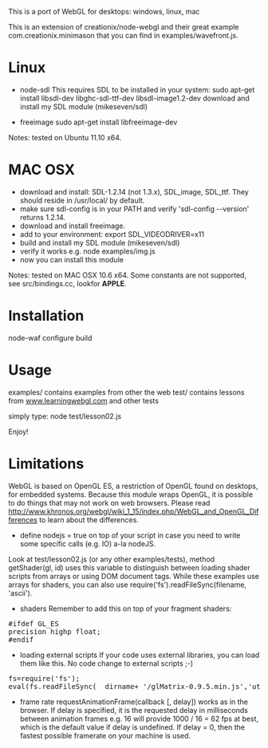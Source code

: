 This is a port of WebGL for desktops: windows, linux, mac

This is an extension of creationix/node-webgl and their great example com.creationix.minimason that you can find in examples/wavefront.js.

Linux
============
- node-sdl
This requires SDL to be installed in your system: 
sudo apt-get install libsdl-dev libghc-sdl-ttf-dev libsdl-image1.2-dev
download and install my SDL module (mikeseven/sdl)

- freeimage
sudo apt-get install libfreeimage-dev

Notes: tested on Ubuntu 11.10 x64.

MAC OSX
=======
- download and install: SDL-1.2.14 (not 1.3.x), SDL_image, SDL_ttf. They should reside in /usr/local/ by default.
- make sure sdl-config is in your PATH and verify 'sdl-config --version' returns 1.2.14.
- download and install freeimage.
- add to your environment: export SDL_VIDEODRIVER=x11
- build and install my SDL module (mikeseven/sdl)
- verify it works e.g. node examples/img.js
- now you can install this module

Notes: tested on MAC OSX 10.6 x64. Some constants are not supported, see src/bindings.cc, lookfor __APPLE__.

Installation
============
node-waf configure build

Usage
=====
examples/   contains examples from other the web
test/       contains lessons from www.learningwebgl.com and other tests

simply type: node test/lesson02.js

Enjoy!

Limitations
===========
WebGL is based on OpenGL ES, a restriction of OpenGL found on desktops, for embedded systems.
Because this module wraps OpenGL, it is possible to do things that may not work on web browsers. 
Please read http://www.khronos.org/webgl/wiki_1_15/index.php/WebGL_and_OpenGL_Differences 
to learn about the differences.

- define nodejs = true
on top of your script in case you need to write some specific calls (e.g. IO) a-la nodeJS.

Look at test/lesson02.js (or any other examples/tests), method getShader(gl, id) uses this variable to distinguish between loading shader scripts from arrays or using DOM document tags.
While these examples use arrays for shaders, you can also use require('fs').readFileSync(filename, 'ascii'). 

- shaders
Remember to add this on top of your fragment shaders:
<pre>
#ifdef GL_ES
precision highp float;
#endif
</pre>

- loading external scripts
If your code uses external libraries, you can load them like this. No code change to external scripts ;-)
<pre>
fs=require('fs');
eval(fs.readFileSync(__dirname+ '/glMatrix-0.9.5.min.js','utf8'));
</pre>

- frame rate
requestAnimationFrame(callback [, delay]) works as in the browser. 
If delay is specified, it is the requested delay in milliseconds between animation frames 
e.g. 16 will provide 1000 / 16 = 62 fps at best, which is the default value if delay is undefined. 
If delay = 0, then the fastest possible framerate on your machine is used.
